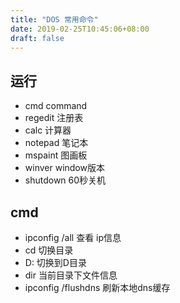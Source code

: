 ```yaml
---
title: "DOS 常用命令"
date: 2019-02-25T10:45:06+08:00
draft: false
---
```


## 运行

- cmd command
- regedit 注册表
- calc 计算器
- notepad 笔记本
- mspaint 图画板
- winver window版本
- shutdown 60秒关机


## cmd

- ipconfig /all 查看 ip信息
- cd            切换目录
- D:            切换到D目录
- dir           当前目录下文件信息
- ipconfig  /flushdns 刷新本地dns缓存
